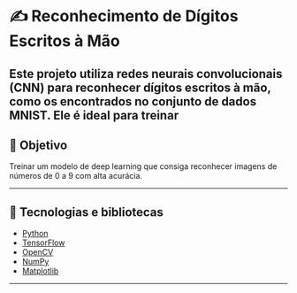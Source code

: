 # ✍️ Reconhecimento de Dígitos Escritos à Mão

Este projeto utiliza **redes neurais convolucionais (CNN)** para reconhecer dígitos escritos à mão, como os encontrados no conjunto de dados MNIST. Ele é ideal para treinar
---

## 📌 Objetivo

Treinar um modelo de deep learning que consiga reconhecer imagens de números de 0 a 9 com alta acurácia.

---

## 🧠 Tecnologias e bibliotecas

- [Python](https://www.python.org/)
- [TensorFlow](https://www.tensorflow.org/)
- [OpenCV](https://opencv.org/)
- [NumPy](https://numpy.org/)
- [Matplotlib](https://matplotlib.org/)

---
